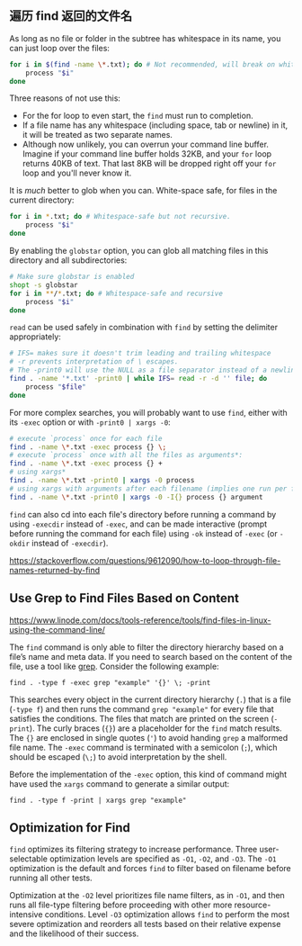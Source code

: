 ## 遍历 find 返回的文件名

As long as no file or folder in the subtree has whitespace in its name, you can just loop over the files:

```sh
for i in $(find -name \*.txt); do # Not recommended, will break on whitespace
    process "$i"
done
```

Three reasons of not use this:

- For the for loop to even start, the `find` must run to completion.
- If a file name has any whitespace (including space, tab or newline) in it, it will be treated as two separate names.
- Although now unlikely, you can overrun your command line buffer. Imagine if your command line buffer holds 32KB, and your `for` loop returns 40KB of text. That last 8KB will be dropped right off your `for` loop and you'll never know it.

It is *much* better to glob when you can. White-space safe, for files in the current directory:

```sh
for i in *.txt; do # Whitespace-safe but not recursive.
    process "$i"
done
```

By enabling the `globstar` option, you can glob all matching files in this directory and all subdirectories:

```sh
# Make sure globstar is enabled
shopt -s globstar
for i in **/*.txt; do # Whitespace-safe and recursive
    process "$i"
done
```

`read` can be used safely in combination with `find` by setting the delimiter appropriately:

```sh
# IFS= makes sure it doesn't trim leading and trailing whitespace
# -r prevents interpretation of \ escapes.
# The -print0 will use the NULL as a file separator instead of a newline and the -d '' will use NULL as the separator while reading.
find . -name '*.txt' -print0 | while IFS= read -r -d '' file; do 
    process "$file"
done
```

For more complex searches, you will probably want to use `find`, either with its `-exec` option or with `-print0 | xargs -0`:

```sh
# execute `process` once for each file
find . -name \*.txt -exec process {} \;
# execute `process` once with all the files as arguments*:
find . -name \*.txt -exec process {} +
# using xargs*
find . -name \*.txt -print0 | xargs -0 process
# using xargs with arguments after each filename (implies one run per filename)
find . -name \*.txt -print0 | xargs -0 -I{} process {} argument
```

`find` can also cd into each file's directory before running a command by using `-execdir` instead of `-exec`, and can be made interactive (prompt before running the command for each file) using `-ok` instead of `-exec` (or `-okdir` instead of `-execdir`).

https://stackoverflow.com/questions/9612090/how-to-loop-through-file-names-returned-by-find

## Use Grep to Find Files Based on Content

https://www.linode.com/docs/tools-reference/tools/find-files-in-linux-using-the-command-line/

The `find` command is only able to filter the directory hierarchy based on a file’s name and meta data. If you need to search based on the content of the file, use a tool like [grep](http://localhost:1313/docs/tools-reference/search-and-filter-text-with-grep). Consider the following example:

```
find . -type f -exec grep "example" '{}' \; -print
```

This searches every object in the current directory hierarchy (`.`) that is a file (`-type f`) and then runs the command `grep "example"` for every file that satisfies the conditions. The files that match are printed on the screen (`-print`). The curly braces (`{}`) are a placeholder for the `find` match results. The `{}` are enclosed in single quotes (`'`) to avoid handing `grep` a malformed file name. The `-exec` command is terminated with a semicolon (`;`), which should be escaped (`\;`) to avoid interpretation by the shell.

Before the implementation of the `-exec` option, this kind of command might have used the `xargs` command to generate a similar output:

```
find . -type f -print | xargs grep "example"
```

## Optimization for Find

`find` optimizes its filtering strategy to increase performance. Three user-selectable optimization levels are specified as `-O1`, `-O2`, and `-O3`. The `-O1` optimization is the default and forces `find` to filter based on filename before running all other tests.

Optimization at the `-O2` level prioritizes file name filters, as in `-O1`, and then runs all file-type filtering before proceeding with other more resource-intensive conditions. Level `-O3` optimization allows `find` to perform the most severe optimization and reorders all tests based on their relative expense and the likelihood of their success.

